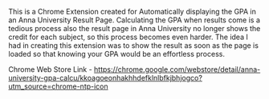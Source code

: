This is a Chrome Extension created for Automatically displaying the GPA in an Anna University Result Page.
Calculating the GPA when results come is a tedious process also the result page in Anna University no longer shows the
credit for each subject, so this process becomes even harder. The idea I had in creating this extension was to show the 
result as soon as the page is loaded so that knowing your GPA would be an effortless process.

Chrome Web Store Link - https://chrome.google.com/webstore/detail/anna-university-gpa-calcu/kkoagoeonhakhhdefklnlbfkjbhjogco?utm_source=chrome-ntp-icon
